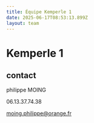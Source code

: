 ```yaml
---
title: Équipe Kemperle 1
date: 2025-06-17T08:53:13.899Z
layout: team
---
```


# Kemperle 1



## contact 

philippe MOING

06.13.37.74.38 

moing.philippe@orange.fr

